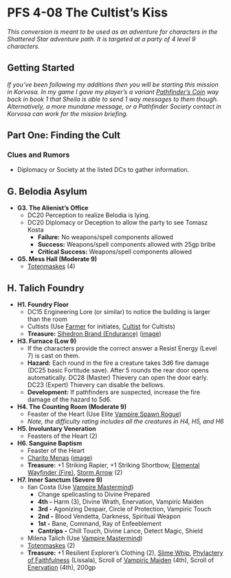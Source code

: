 # PFS 4-08 The Cultist’s Kiss

_This conversion is meant to be used as an adventure for characters in the Shattered Star adventure path.  It is targeted at a party of 4 level 9 characters._

## Getting Started

_If you’ve been following my additions then you will be starting this mission in Korvosa. In my game I gave my player’s a variant [Pathfinder’s Coin](https://2e.aonprd.com/Equipment.aspx?ID=523) way back in book 1 that Sheila is able to send 1 way messages to them though. Alternatively, a more mundane message, or a Pathfinder Society contact in Korvosa can work for the mission briefing._

## Part One: Finding the Cult

### Clues and Rumors

* Diplomacy or Society at the listed DCs to gather information.

## G. Belodia Asylum

* **G3. The Alienist’s Office**
    * DC20 Perception to realize Belodia is lying.
    * DC20 Diplomacy or Deception to allow the party to see Tomasz Kosta
        * **Failure:** No weapons/spell components allowed
        * **Success:** Weapons/spell components allowed with 25gp bribe
        * **Critical Success:** Weapons/spell components allowed
* **G5. Mess Hall (Moderate 9)**
    * [Totenmaskes](https://2e.aonprd.com/Monsters.aspx?ID=829) (4)

## H. Talich Foundry

* **H1. Foundry Floor**
    * DC15 Engineering Lore (or similar) to notice the building is larger than the room
    * Cultists (Use [Farmer](http://2e.aonprd.com/NPCs.aspx?ID=914) for initiates, [Cultist](http://2e.aonprd.com/NPCs.aspx?ID=927) for Cultists)
    * **Treasure:** [Sihedron Brand (Endurance)](https://template.pf2.tools/v/pv8HmTRB-sihedron-brand-endurance) ([image](../Items/sihedron-brand-endurance.png))
* **H3. Furnace (Low 9)**
    * If the characters provide the correct answer a Resist Energy (Level 7) is cast on them.
    * **Hazard:** Each round in the fire a creature takes 3d6 fire damage (DC25 basic Fortitude save). After 5 rounds the rear door opens automatically. DC28 (Master) Thievery can open the door early. DC23 (Expert) Thievery can disable the bellows. 
    * **Development:** If pathfinders are suspected, increase the fire damage of the hazard to 5d6.
* **H4. The Counting Room (Moderate 9)**
    * Feaster of the Heart (Use Elite [Vampire Spawn Rogue](http://2e.aonprd.com/Monsters.aspx?ID=399))
    * _Note, the difficulty rating includes all the creatures in H4, H5, and H6_
* **H5. Involuntary Veneration**
    * Feasters of the Heart (2)
* **H6. Sanguine Baptism**
    * Feaster of the Heart
    * [Charito Menas](https://monster.pf2.tools/v/x6cyVpYz-charito-menas) ([image](../Creatures/charito-menas.png))
    * **Treasure:** +1 Striking Rapier, +1 Striking Shortbow, [Elemental Wayfinder (Fire)](http://2e.aonprd.com/Equipment.aspx?ID=470), [Storm Arrow](http://2e.aonprd.com/Equipment.aspx?ID=169) (2)
* **H7. Inner Sanctum (Severe 9)**
    * Ilan Costa (Use [Vampire Mastermind](http://2e.aonprd.com/Monsters.aspx?ID=401))
        * Change spellcasting to Divine Prepared
        * **4th -** Harm (3), Divine Wrath, Enervation, Vampiric Maiden
        * **3rd -** Agonizing Despair, Circle of Protection, Vampiric Touch
        * **2nd -** Blood Vendetta, Darkness, Spiritual Weapon
        * **1st -** Bane, Command, Ray of Enfeeblement
        * **Cantrips -** Chill Touch, Divine Lance, Detect Magic, Shield
    * Milena Talich (Use [Vampire Mastermind](http://2e.aonprd.com/Monsters.aspx?ID=401))
    * [Totenmaskes](https://2e.aonprd.com/Monsters.aspx?ID=829) (2)
    * **Treasure:** +1 Resilient Explorer’s Clothing (2), [Slime Whip](http://2e.aonprd.com/Equipment.aspx?ID=792), [Phylactery of Faithfulness](http://2e.aonprd.com/Equipment.aspx?ID=452) (Lissala), Scroll of [Vampiric Maiden](http://2e.aonprd.com/Spells.aspx?ID=725) (4th), Scroll of [Enervation](http://2e.aonprd.com/Spells.aspx?ID=687) (4th), 200gp